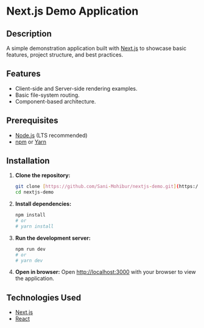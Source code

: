 # Next.js Demo Application

## Description
A simple demonstration application built with [Next.js](https://nextjs.org/) to showcase basic features, project structure, and best practices.

## Features
* Client-side and Server-side rendering examples.
* Basic file-system routing.
* Component-based architecture.

## Prerequisites
* [Node.js](https://nodejs.org/) (LTS recommended)
* [npm](https://www.npmjs.com/) or [Yarn](https://yarnpkg.com/)

## Installation

1.  **Clone the repository:**
    ```bash
    git clone [https://github.com/Sani-Mohibur/nextjs-demo.git](https://github.com/Sani-Mohibur/nextjs-demo.git)
    cd nextjs-demo
    ```

2.  **Install dependencies:**
    ```bash
    npm install
    # or
    # yarn install
    ```

3.  **Run the development server:**
    ```bash
    npm run dev
    # or
    # yarn dev
    ```

4.  **Open in browser:**
    Open [http://localhost:3000](http://localhost:3000) with your browser to view the application.

## Technologies Used
* [Next.js](https://nextjs.org/)
* [React](https://reactjs.org/)
